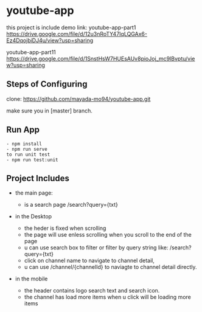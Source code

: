# youtube-app

this project is include demo link:
youtube-app-part1
https://drive.google.com/file/d/12u3nRoTY47IqLQGAx6-Ez4DqojbiDJ4u/view?usp=sharing

youtube-app-part11
https://drive.google.com/file/d/1SnstHsW7HUEsAUv8pioJoj_mc9IBvptu/view?usp=sharing

## Steps of Configuring 
clone: https://github.com/mayada-mo94/youtube-app.git

make sure you in [master] branch.

## Run App
```
- npm install
- npm run serve 
to run unit test 
- npm run test:unit 

```
## Project Includes 
- the main page:
    - is a search page /search?query={txt}

- in the Desktop
    - the heder is fixed when scrolling
    - the page will use enless scrolling when you scroll to the end of the page
    - u can use search box to filter or filter by query string like: /search?query={txt}
    - click on channel name to navigate to channel detail, 
    - u can use /channel/{channelId} to naviagte to channel detail directly.
- in the mobile 
    - the header contains logo search text and search icon.
    - the channel has load more items when u click will be loading more items
